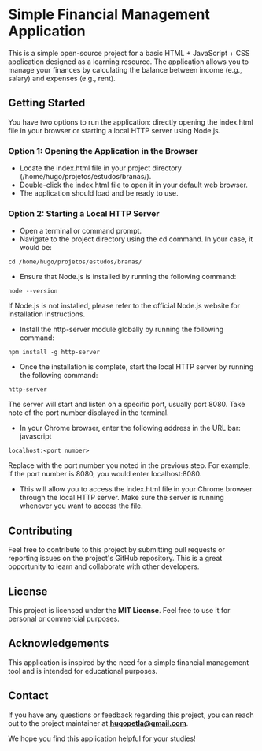 # Simple Financial Management Application

This is a simple open-source project for a basic HTML + JavaScript + CSS application designed as a learning resource. The application allows you to manage your finances by calculating the balance between income (e.g., salary) and expenses (e.g., rent).

## Getting Started

You have two options to run the application: directly opening the index.html file in your browser or starting a local HTTP server using Node.js.

### Option 1: Opening the Application in the Browser

- Locate the index.html file in your project directory (/home/hugo/projetos/estudos/branas/).
- Double-click the index.html file to open it in your default web browser.
- The application should load and be ready to use.

### Option 2: Starting a Local HTTP Server

- Open a terminal or command prompt.
- Navigate to the project directory using the cd command. In your case, it would be:

```
cd /home/hugo/projetos/estudos/branas/
```

- Ensure that Node.js is installed by running the following command:

```
node --version
```

If Node.js is not installed, please refer to the official Node.js website for installation instructions.

- Install the http-server module globally by running the following command:

```
npm install -g http-server
```

- Once the installation is complete, start the local HTTP server by running the following command:

```
http-server
```

The server will start and listen on a specific port, usually port 8080. Take note of the port number displayed in the terminal.

- In your Chrome browser, enter the following address in the URL bar:
  javascript

```
localhost:<port number>
```

Replace <port number> with the port number you noted in the previous step. For example, if the port number is 8080, you would enter localhost:8080.

- This will allow you to access the index.html file in your Chrome browser through the local HTTP server. Make sure the server is running whenever you want to access the file.

## Contributing

Feel free to contribute to this project by submitting pull requests or reporting issues on the project's GitHub repository. This is a great opportunity to learn and collaborate with other developers.

## License

This project is licensed under the **MIT License**. Feel free to use it for personal or commercial purposes.

## Acknowledgements

This application is inspired by the need for a simple financial management tool and is intended for educational purposes.

## Contact

If you have any questions or feedback regarding this project, you can reach out to the project maintainer at **hugopetla@gmail.com**.

We hope you find this application helpful for your studies!
